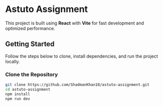 # Astuto Assignment

This project is built using **React** with **Vite** for fast development and optimized performance.

## Getting Started

Follow the steps below to clone, install dependencies, and run the project locally.

### Clone the Repository

```sh
git clone https://github.com/ShadmanKhan10/astuto-assignment.git
cd astuto-assignment
npm install
npm run dev
